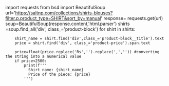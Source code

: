 import requests
from bs4 import BeautifulSoup
url='https://saltnp.com/collections/shirts-blouses?filter.p.product_type=SHIRT&sort_by=manual'
response= requests.get(url)
soup=BeautifulSoup(response.content,'html.parser')
shirts =soup.find_all('div', class_='product-block')
for shirt in shirts:
    
        shirt_name = shirt.find('div',class_='product-block__title').text
        price = shirt.find('div', class_='product-price').span.text
        
        price=float(price.replace('Rs','').replace(',','')) #converting the string into a numerical value
        if price<2500:
            print(f'''
              Shirt name: {shirt_name}
              Price of the piece: {price}
            ''')
